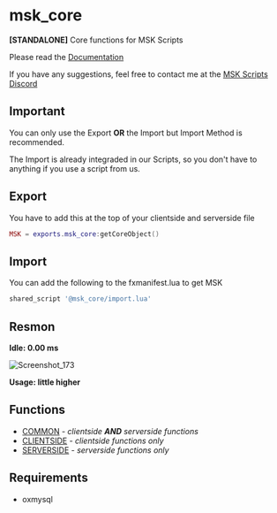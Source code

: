 # msk_core
**[STANDALONE]** Core functions for MSK Scripts

Please read the [Documentation](https://docu.msk-scripts.de/msk-core/installation)

If you have any suggestions, feel free to contact me at the [MSK Scripts Discord](https://discord.gg/5hHSBRHvJE)

## Important
You can only use the Export **OR** the Import but Import Method is recommended.

The Import is already integraded in our Scripts, so you don't have to anything if you use a script from us.

## Export
You have to add this at the top of your clientside and serverside file
```lua
MSK = exports.msk_core:getCoreObject()
```

## Import
You can add the following to the fxmanifest.lua to get MSK
```lua
shared_script '@msk_core/import.lua'
```

## Resmon
**Idle: 0.00 ms**

![Screenshot_173](https://user-images.githubusercontent.com/49867381/205465609-26f96507-e080-4fb0-b450-4dc44e64203d.png)

**Usage: little higher**

## Functions
* [COMMON](https://docu.msk-scripts.de/msk-core/installation/common) - *clientside **AND** serverside functions*
* [CLIENTSIDE](https://docu.msk-scripts.de/msk-core/installation/clientside) - *clientside functions only*
* [SERVERSIDE](https://docu.msk-scripts.de/msk-core/installation/serverside) - *serverside functions only*

## Requirements
* oxmysql
